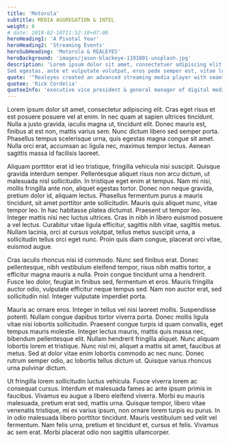 ```yaml
---
title: 'Motorola'
subtitle: MEDIA AGGREGATION & INTEL
weight: 6
# date: 2018-02-10T11:52:18+07:00
heroHeading1: 'A Pivotal Year'
heroHeading2: 'Streaming Events'
heroSubHeading: 'Motorola & REALEYES'
heroBackground: 'images/jason-blackeye-1191801-unsplash.jpg'
description: 'Lorem ipsum dolor sit amet, consectetuer adipiscing elit. Phasellus hendrerit. Pellentesque aliquet nibh nec urna. In nisi neque, aliquet vel, dapibus id, mattis vel, nisi. Sed pretium, ligula sollicitudin laoreet viverra, tortor libero sodales leo, eget blandit nunc tortor eu nibh. Nullam mollis. Ut justo. Suspendisse potenti.
Sed egestas, ante et vulputate volutpat, eros pede semper est, vitae luctus metus libero eu augue. Morbi purus libero, faucibus adipiscing, commodo quis, gravida id, est. Sed lectus. Praesent elementum hendrerit tortor. Sed semper lorem at felis. Vestibulum volutpat, lacus a ultrices sagittis, mi neque euismod dui, eu pulvinar nunc sapien ornare nisl. Phasellus pede arcu, dapibus eu, fermentum et, dapibus sed, urna.'
quote: '"Realeyes created an advanced streaming media player with seamless clientside ad stitching for desktop and mobile web, worked as a trusted and valued partner to determine the best format and test multiple levels of redundancy, failover architecture and delivery."'
quotee: 'Rick Cordelia'
quoteeInfo: 'executive vice president & general manager of digital media, NBC Sports Group'
---
```


Lorem ipsum dolor sit amet, consectetur adipiscing elit. Cras eget risus et est posuere posuere vel at enim. In nec quam at sapien ultrices tincidunt. Nulla a justo gravida, iaculis magna ut, tincidunt elit. Donec mauris est, finibus at est non, mattis varius sem. Nunc dictum libero sed semper porta. Phasellus tempus scelerisque urna, quis egestas magna congue sit amet. Nulla orci erat, accumsan ac ligula nec, maximus tempor lectus. Aenean sagittis massa id facilisis laoreet.

Aliquam porttitor erat id leo tristique, fringilla vehicula nisi suscipit. Quisque gravida interdum semper. Pellentesque aliquet risus non arcu dictum, ut malesuada nisl sollicitudin. In tristique eget enim at tempus. Nam mi nisi, mollis fringilla ante non, aliquet egestas tortor. Donec non neque gravida, pretium dolor id, aliquam lectus. Phasellus fermentum purus a mauris tincidunt, sit amet porttitor ante sollicitudin. Mauris quis aliquet nunc, vitae tempor leo. In hac habitasse platea dictumst. Praesent ut tempor leo. Integer mattis nisi nec luctus ultrices. Cras in nibh in libero euismod posuere a vel lectus. Curabitur vitae ligula efficitur, sagittis nibh vitae, sagittis metus. Nullam lacinia, orci at cursus volutpat, tellus metus suscipit urna, a sollicitudin tellus orci eget nunc. Proin quis diam congue, placerat orci vitae, euismod augue.

Cras iaculis rhoncus nisi id commodo. Nunc sed finibus erat. Donec pellentesque, nibh vestibulum eleifend tempor, risus nibh mattis tortor, a efficitur magna mauris a nulla. Proin congue tincidunt urna a hendrerit. Fusce leo dolor, feugiat in finibus sed, fermentum et eros. Mauris fringilla auctor odio, vulputate efficitur neque tempus sed. Nam non auctor erat, sed sollicitudin nisl. Integer vulputate imperdiet porta.

Mauris ac ornare eros. Integer in tellus vel nisi laoreet mollis. Suspendisse potenti. Nullam congue dapibus tortor viverra porta. Donec mollis ligula vitae nisi lobortis sollicitudin. Praesent congue turpis id quam convallis, eget tempus mauris molestie. Integer lectus mauris, mattis quis massa nec, bibendum pellentesque elit. Nullam hendrerit fringilla aliquet. Nunc aliquam lobortis lorem et tristique. Nunc nisl mi, aliquet a mattis sit amet, faucibus at metus. Sed at dolor vitae enim lobortis commodo ac nec nunc. Donec rutrum semper odio, ac lobortis tellus dictum ut. Quisque varius rhoncus urna pulvinar dictum.

Ut fringilla lorem sollicitudin luctus vehicula. Fusce viverra lorem ac consequat cursus. Interdum et malesuada fames ac ante ipsum primis in faucibus. Vivamus eu augue a libero eleifend viverra. Morbi eu mauris malesuada, pretium erat sed, mattis urna. Quisque tempor, libero vitae venenatis tristique, mi ex varius ipsum, non ornare lorem turpis eu purus. In in odio malesuada libero porttitor tincidunt. Mauris vestibulum sed velit vel fermentum. Nam felis urna, pretium et tincidunt et, cursus et felis. Vivamus ac sem erat. Morbi placerat odio non sagittis ullamcorper.